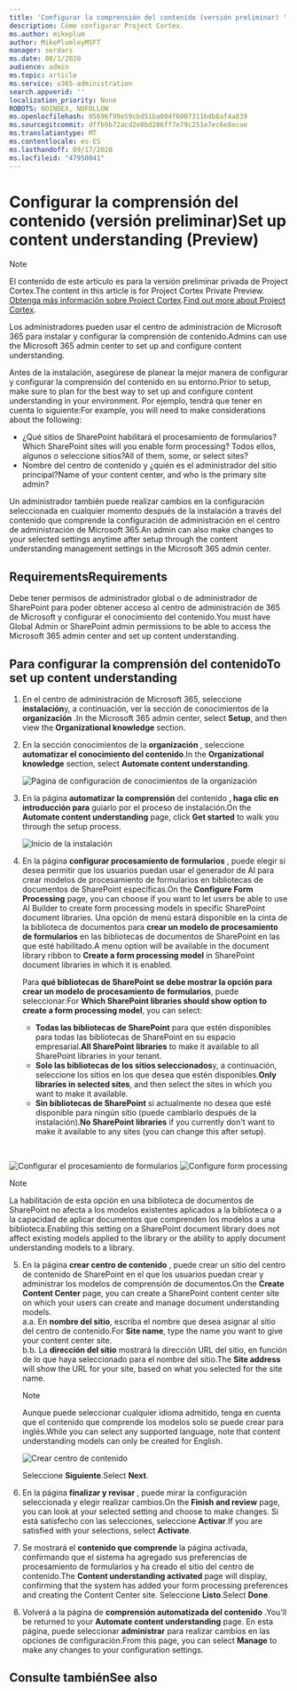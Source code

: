 ```yaml
---
title: 'Configurar la comprensión del contenido (versión preliminar) '
description: Cómo configurar Project Cortex.
ms.author: mikeplum
author: MikePlumleyMSFT
manager: serdars
ms.date: 08/1/2020
audience: admin
ms.topic: article
ms.service: o365-administration
search.appverid: ''
localization_priority: None
ROBOTS: NOINDEX, NOFOLLOW
ms.openlocfilehash: 05696f99e59cbd51ba004f6007311b4b6af4a839
ms.sourcegitcommit: dffb9b72acd2e0bd286ff7e79c251e7ec6e8ecae
ms.translationtype: MT
ms.contentlocale: es-ES
ms.lasthandoff: 09/17/2020
ms.locfileid: "47950041"
---
```

# <a name="set-up-content-understanding-preview"></a><span data-ttu-id="691da-103">Configurar la comprensión del contenido (versión preliminar)</span><span class="sxs-lookup"><span data-stu-id="691da-103">Set up content understanding (Preview)</span></span>

> [!Note] 
> <span data-ttu-id="691da-104">El contenido de este artículo es para la versión preliminar privada de Project Cortex.</span><span class="sxs-lookup"><span data-stu-id="691da-104">The content in this article is for Project Cortex Private Preview.</span></span> <span data-ttu-id="691da-105">[Obtenga más información sobre Project Cortex](https://aka.ms/projectcortex).</span><span class="sxs-lookup"><span data-stu-id="691da-105">[Find out more about Project Cortex](https://aka.ms/projectcortex).</span></span>

<span data-ttu-id="691da-106">Los administradores pueden usar el centro de administración de Microsoft 365 para instalar y configurar la comprensión de contenido.</span><span class="sxs-lookup"><span data-stu-id="691da-106">Admins can use the Microsoft 365 admin center to set up and configure content understanding.</span></span> 

<span data-ttu-id="691da-107">Antes de la instalación, asegúrese de planear la mejor manera de configurar y configurar la comprensión del contenido en su entorno.</span><span class="sxs-lookup"><span data-stu-id="691da-107">Prior to setup, make sure to plan for the best way to set up and configure content understanding in your environment.</span></span> <span data-ttu-id="691da-108">Por ejemplo, tendrá que tener en cuenta lo siguiente:</span><span class="sxs-lookup"><span data-stu-id="691da-108">For example, you will need to make considerations about the following:</span></span>
- <span data-ttu-id="691da-109">¿Qué sitios de SharePoint habilitará el procesamiento de formularios?</span><span class="sxs-lookup"><span data-stu-id="691da-109">Which SharePoint sites will you enable form processing?</span></span> <span data-ttu-id="691da-110">Todos ellos, algunos o seleccione sitios?</span><span class="sxs-lookup"><span data-stu-id="691da-110">All of them, some, or select sites?</span></span>
- <span data-ttu-id="691da-111">Nombre del centro de contenido y ¿quién es el administrador del sitio principal?</span><span class="sxs-lookup"><span data-stu-id="691da-111">Name of your content center, and who is the primary site admin?</span></span>

<span data-ttu-id="691da-112">Un administrador también puede realizar cambios en la configuración seleccionada en cualquier momento después de la instalación a través del contenido que comprende la configuración de administración en el centro de administración de Microsoft 365.</span><span class="sxs-lookup"><span data-stu-id="691da-112">An admin can also make changes to your selected settings anytime after setup through the content understanding management settings in the Microsoft 365 admin center.</span></span>


## <a name="requirements"></a><span data-ttu-id="691da-113">Requirements</span><span class="sxs-lookup"><span data-stu-id="691da-113">Requirements</span></span> 
<span data-ttu-id="691da-114">Debe tener permisos de administrador global o de administrador de SharePoint para poder obtener acceso al centro de administración de 365 de Microsoft y configurar el conocimiento del contenido.</span><span class="sxs-lookup"><span data-stu-id="691da-114">You must have Global Admin or SharePoint admin permissions to be able to access the Microsoft 365 admin center and set up content understanding.</span></span>


## <a name="to-set-up-content-understanding"></a><span data-ttu-id="691da-115">Para configurar la comprensión del contenido</span><span class="sxs-lookup"><span data-stu-id="691da-115">To set up content understanding</span></span>

1. <span data-ttu-id="691da-116">En el centro de administración de Microsoft 365, seleccione **instalación**y, a continuación, ver la sección de conocimientos de la **organización** .</span><span class="sxs-lookup"><span data-stu-id="691da-116">In the Microsoft 365 admin center, select **Setup**, and then view the **Organizational knowledge** section.</span></span>
2. <span data-ttu-id="691da-117">En la sección conocimientos de la **organización** , seleccione **automatizar el conocimiento del contenido**.</span><span class="sxs-lookup"><span data-stu-id="691da-117">In the **Organizational knowledge** section, select **Automate content understanding**.</span></span><br/>

    ![Página de configuración de conocimientos de la organización](../media/content-understanding/admin-org-knowledge-options.png)</br>

3. <span data-ttu-id="691da-119">En la página **automatizar la comprensión** del contenido **, haga clic en introducción para** guiarlo por el proceso de instalación.</span><span class="sxs-lookup"><span data-stu-id="691da-119">On the **Automate content understanding** page, click **Get started** to walk you through the setup process.</span></span><br/>

    ![Inicio de la instalación](../media/content-understanding/admin-content-understanding-get-started.png)</br>


4. <span data-ttu-id="691da-121">En la página **configurar procesamiento de formularios** , puede elegir si desea permitir que los usuarios puedan usar el generador de AI para crear modelos de procesamiento de formularios en bibliotecas de documentos de SharePoint específicas.</span><span class="sxs-lookup"><span data-stu-id="691da-121">On the **Configure Form Processing** page, you can choose if you want to let users be able to use AI Builder to create form processing models in specific SharePoint document libraries.</span></span> <span data-ttu-id="691da-122">Una opción de menú estará disponible en la cinta de la biblioteca de documentos para **crear un modelo de procesamiento de formularios** en las bibliotecas de documentos de SharePoint en las que esté habilitado.</span><span class="sxs-lookup"><span data-stu-id="691da-122">A menu option will be available in the document library ribbon to **Create a form processing model** in SharePoint document libraries in which it is enabled.</span></span>
 
     <span data-ttu-id="691da-123">Para **qué bibliotecas de SharePoint se debe mostrar la opción para crear un modelo de procesamiento de formularios**, puede seleccionar:</span><span class="sxs-lookup"><span data-stu-id="691da-123">For **Which SharePoint libraries should show option to create a form processing model**, you can select:</span></span></br>
    - <span data-ttu-id="691da-124">**Todas las bibliotecas de SharePoint** para que estén disponibles para todas las bibliotecas de SharePoint en su espacio empresarial.</span><span class="sxs-lookup"><span data-stu-id="691da-124">**All SharePoint libraries** to make it available to all SharePoint libraries in your tenant.</span></span></br>
    - <span data-ttu-id="691da-125">**Solo las bibliotecas de los sitios seleccionados**y, a continuación, seleccione los sitios en los que desea que estén disponibles.</span><span class="sxs-lookup"><span data-stu-id="691da-125">**Only libraries in selected sites**, and then select the sites in which you want to make it available.</span></span></br>
    - <span data-ttu-id="691da-126">**Sin bibliotecas de SharePoint** si actualmente no desea que esté disponible para ningún sitio (puede cambiarlo después de la instalación).</span><span class="sxs-lookup"><span data-stu-id="691da-126">**No SharePoint libraries** if you currently don't want to make it available to any sites (you can change this after setup).</span></span>
</br>

   <span data-ttu-id="691da-127">![Configurar el procesamiento de formularios](../media/content-understanding/admin-configforms.png)
</span><span class="sxs-lookup"><span data-stu-id="691da-127">![Configure form processing](../media/content-understanding/admin-configforms.png)
</span></span></br>

   > [!Note]
   > <span data-ttu-id="691da-128">La habilitación de esta opción en una biblioteca de documentos de SharePoint no afecta a los modelos existentes aplicados a la biblioteca o a la capacidad de aplicar documentos que comprenden los modelos a una biblioteca.</span><span class="sxs-lookup"><span data-stu-id="691da-128">Enabling this setting on a SharePoint document library does not affect existing models applied to the library or the ability to apply document understanding models to a library.</span></span> 

    
5. <span data-ttu-id="691da-129">En la página **crear centro de contenido** , puede crear un sitio del centro de contenido de SharePoint en el que los usuarios puedan crear y administrar los modelos de comprensión de documentos.</span><span class="sxs-lookup"><span data-stu-id="691da-129">On the **Create Content Center** page, you can create a SharePoint content center site on which your users can create and manage document understanding models.</span></span> </br>
    <span data-ttu-id="691da-130">a.</span><span class="sxs-lookup"><span data-stu-id="691da-130">a.</span></span> <span data-ttu-id="691da-131">En **nombre del sitio**, escriba el nombre que desea asignar al sitio del centro de contenido.</span><span class="sxs-lookup"><span data-stu-id="691da-131">For **Site name**, type the name you want to give your content center site.</span></span></br>
    <span data-ttu-id="691da-132">b.</span><span class="sxs-lookup"><span data-stu-id="691da-132">b.</span></span> <span data-ttu-id="691da-133">La **dirección del sitio** mostrará la dirección URL del sitio, en función de lo que haya seleccionado para el nombre del sitio.</span><span class="sxs-lookup"><span data-stu-id="691da-133">The **Site address** will show the URL for your site, based on what you selected for the site name.</span></span></br>

    > [!Note] 
    > <span data-ttu-id="691da-134">Aunque puede seleccionar cualquier idioma admitido, tenga en cuenta que el contenido que comprende los modelos solo se puede crear para inglés.</span><span class="sxs-lookup"><span data-stu-id="691da-134">While you can select any supported language, note that content understanding models can only be created for English.</span></span></br>

      ![Crear centro de contenido](../media/content-understanding/admin-cu-create-cc.png)</br>


    <span data-ttu-id="691da-136">Seleccione **Siguiente**.</span><span class="sxs-lookup"><span data-stu-id="691da-136">Select **Next**.</span></span>
6. <span data-ttu-id="691da-137">En la página **finalizar y revisar** , puede mirar la configuración seleccionada y elegir realizar cambios.</span><span class="sxs-lookup"><span data-stu-id="691da-137">On the **Finish and review** page, you can look at your selected setting and choose to make changes.</span></span> <span data-ttu-id="691da-138">Si está satisfecho con las selecciones, seleccione **Activar**.</span><span class="sxs-lookup"><span data-stu-id="691da-138">If you are satisfied with your selections, select **Activate**.</span></span>



7. <span data-ttu-id="691da-139">Se mostrará el **contenido que comprende** la página activada, confirmando que el sistema ha agregado sus preferencias de procesamiento de formularios y ha creado el sitio del centro de contenido.</span><span class="sxs-lookup"><span data-stu-id="691da-139">The **Content understanding activated** page will display, confirming that the system has added your form processing preferences and creating the Content Center site.</span></span> <span data-ttu-id="691da-140">Seleccione **Listo**.</span><span class="sxs-lookup"><span data-stu-id="691da-140">Select **Done**.</span></span>

8. <span data-ttu-id="691da-141">Volverá a la página de **comprensión automatizada del contenido** .</span><span class="sxs-lookup"><span data-stu-id="691da-141">You'll be returned to your **Automate content understanding** page.</span></span> <span data-ttu-id="691da-142">En esta página, puede seleccionar **administrar** para realizar cambios en las opciones de configuración.</span><span class="sxs-lookup"><span data-stu-id="691da-142">From this page, you can select **Manage** to make any changes to your configuration settings.</span></span> 

## <a name="see-also"></a><span data-ttu-id="691da-143">Consulte también</span><span class="sxs-lookup"><span data-stu-id="691da-143">See also</span></span>



  






